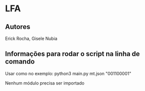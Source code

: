 # LFA

## Autores
Erick Rocha, Gisele Nubia

## Informações para rodar o script na linha de comando
Usar como no exemplo:
    python3 main.py mt.json "001100001"

Nenhum módulo precisa ser importado